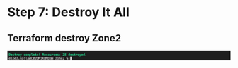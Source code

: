 # Step 7: Destroy It All


## Terraform destroy Zone2

![Terraform destroy](img/terraform_destroy_zone2.png)